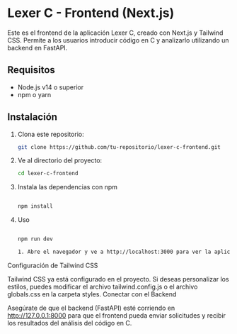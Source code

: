 # Lexer C - Frontend (Next.js)

Este es el frontend de la aplicación Lexer C, creado con Next.js y Tailwind CSS. Permite a los usuarios introducir código en C y analizarlo utilizando un backend en FastAPI.

## Requisitos

- Node.js v14 o superior
- npm o yarn

## Instalación

1. Clona este repositorio:
   ```bash
   git clone https://github.com/tu-repositorio/lexer-c-frontend.git

2. Ve al directorio del proyecto:
   ```bash
   cd lexer-c-frontend

4. Instala las dependencias con npm
      ```bash

   npm install
6. Uso
      ```bash

   npm run dev
      
   1. Abre el navegador y ve a http://localhost:3000 para ver la aplicación.
      
Configuración de Tailwind CSS

Tailwind CSS ya está configurado en el proyecto. Si deseas personalizar los estilos, puedes modificar el archivo tailwind.config.js o el archivo globals.css en la carpeta styles.
Conectar con el Backend

Asegúrate de que el backend (FastAPI) esté corriendo en http://127.0.0.1:8000 para que el frontend pueda enviar solicitudes y recibir los resultados del análisis del código en C.

